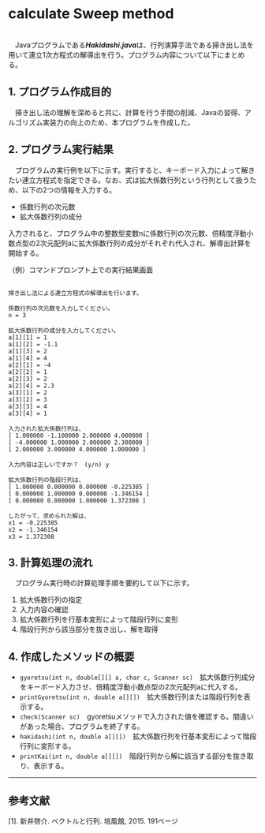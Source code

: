 # calculate Sweep method

<br>&emsp;Javaプログラムである***Hakidashi.java***は、行列演算手法である掃き出し法を用いて連立1次方程式の解導出を行う。プログラム内容について以下にまとめる。

## 1. プログラム作成目的

&emsp;掃き出し法の理解を深めると共に、計算を行う手間の削減、Javaの習得、アルゴリズム実装力の向上のため、本プログラムを作成した。

## 2. プログラム実行結果

&emsp;プログラムの実行例を以下に示す。実行すると、キーボード入力によって解きたい連立方程式を指定できる。なお、式は拡大係数行列という行列として扱うため、以下の2つの情報を入力する。

- 係数行列の次元数
- 拡大係数行列の成分

入力されると、プログラム中の整数型変数nに係数行列の次元数、倍精度浮動小数点型の2次元配列aに拡大係数行列の成分がそれぞれ代入され、解導出計算を開始する。

（例）コマンドプロンプト上での実行結果画面
```

掃き出し法による連立方程式の解導出を行います。

係数行列の次元数を入力してください。
n = 3

拡大係数行列の成分を入力してください。
a[1][1] = 1
a[1][2] = -1.1
a[1][3] = 2 
a[1][4] = 4
a[2][1] = -4
a[2][2] = 1
a[2][3] = 2
a[2][4] = 2.3
a[3][1] = 2
a[3][2] = 3
a[3][3] = 4
a[3][4] = 1

入力された拡大係数行列は、
[ 1.000000 -1.100000 2.000000 4.000000 ]
[ -4.000000 1.000000 2.000000 2.300000 ]
[ 2.000000 3.000000 4.000000 1.000000 ]

入力内容は正しいですか？　(y/n) y

拡大係数行列の階段行列は、
[ 1.000000 0.000000 0.000000 -0.225385 ]
[ 0.000000 1.000000 0.000000 -1.346154 ]
[ 0.000000 0.000000 1.000000 1.372308 ]

したがって、求められた解は、
x1 = -0.225385
x2 = -1.346154
x3 = 1.372308
```

## 3. 計算処理の流れ

&emsp;プログラム実行時の計算処理手順を要約して以下に示す。
1. 拡大係数行列の指定
2. 入力内容の確認
3. 拡大係数行列を行基本変形によって階段行列に変形
4. 階段行列から該当部分を抜き出し、解を取得

## 4. 作成したメソッドの概要

- `gyoretsu(int n, double[][] a, char c, Scanner sc)`　拡大係数行列成分をキーボード入力させ、倍精度浮動小数点型の2次元配列aに代入する。
- `printGyoretsu(int n, double a[][])`　拡大係数行列または階段行列を表示する。
- `check(Scanner sc)`　gyoretsuメソッドで入力された値を確認する。間違いがあった場合、プログラムを終了する。
- `hakidashi(int n, double a[][])`　拡大係数行列を行基本変形によって階段行列に変形する。
- `printKai(int n, double a[][])`　階段行列から解に該当する部分を抜き取り、表示する。

---

## 参考文献

[1]. 新井啓介. ベクトルと行列. 培風館, 2015. 191ページ
